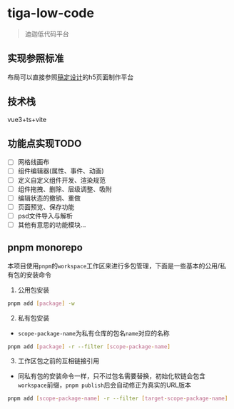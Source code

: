 # tiga-low-code

> 迪迦低代码平台

## 实现参照标准

布局可以直接参照[稿定设计](https://www.gaoding.com/odyssey/design)的h5页面制作平台

## 技术栈

vue3+ts+vite

## 功能点实现TODO

- [ ] 网格线画布
- [ ] 组件编辑器(属性、事件、动画)
- [ ] 定义自定义组件开发、渲染规范
- [ ] 组件拖拽、删除、层级调整、吸附
- [ ] 编辑状态的撤销、重做
- [ ] 页面预览、保存功能
- [ ] psd文件导入与解析
- [ ] 其他有意思的功能模块...

## pnpm monorepo

本项目使用`pnpm`的`workspace`工作区来进行多包管理，下面是一些基本的公用/私有包的安装命令

1. 公用包安装

```bash
pnpm add [package] -w
```

2. 私有包安装
* `scope-package-name`为私有仓库的包名`name`对应的名称

```bash
pnpm add [package] -r --filter [scope-package-name]
```

3. 工作区包之前的互相链接引用
* 同私有包的安装命令一样，只不过包名需要替换，初始化软链会包含`workspace`前缀，`pnpm publish`后会自动修正为真实的URL版本

```bash
pnpm add [scope-package-name] -r --filter [target-scope-package-name]
```
